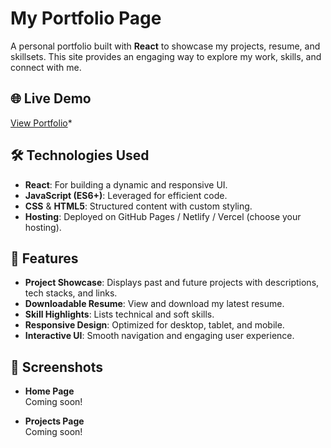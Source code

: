 # My Portfolio Page

A personal portfolio built with **React** to showcase my projects, resume, and skillsets. This site provides an engaging way to explore my work, skills, and connect with me.

## 🌐 Live Demo

[View Portfolio](https://josuecaztro.github.io/portfolio-pg/)*

## 🛠️ Technologies Used

- **React**: For building a dynamic and responsive UI.
- **JavaScript (ES6+)**: Leveraged for efficient code.
- **CSS** & **HTML5**: Structured content with custom styling.
- **Hosting**: Deployed on GitHub Pages / Netlify / Vercel (choose your hosting).

## 🔆 Features

- **Project Showcase**: Displays past and future projects with descriptions, tech stacks, and links.
- **Downloadable Resume**: View and download my latest resume.
- **Skill Highlights**: Lists technical and soft skills.
- **Responsive Design**: Optimized for desktop, tablet, and mobile.
- **Interactive UI**: Smooth navigation and engaging user experience.

## 📸 Screenshots

- **Home Page**  
  Coming soon!

- **Projects Page**  
  Coming soon!
